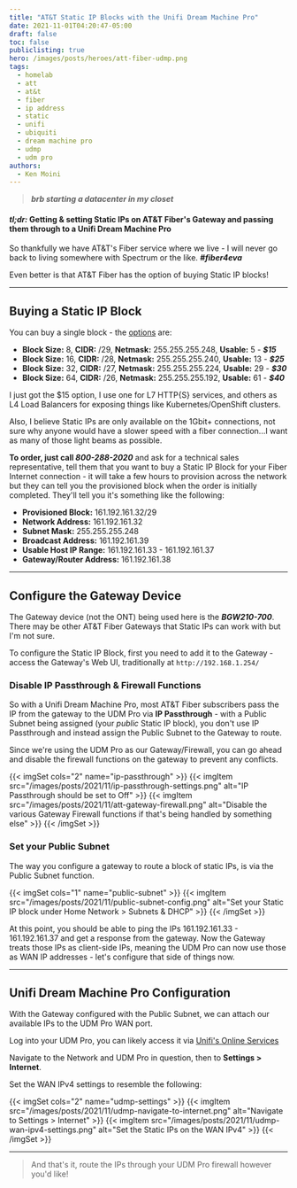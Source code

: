 ```yaml
---
title: "AT&T Static IP Blocks with the Unifi Dream Machine Pro"
date: 2021-11-01T04:20:47-05:00
draft: false
toc: false
publiclisting: true
hero: /images/posts/heroes/att-fiber-udmp.png
tags:
  - homelab
  - att
  - at&t
  - fiber
  - ip address
  - static
  - unifi
  - ubiquiti
  - dream machine pro
  - udmp
  - udm pro
authors:
  - Ken Moini
---
```


> ***brb starting a datacenter in my closet***

#### ***tl;dr:*** Getting & setting Static IPs on AT&T Fiber's Gateway and passing them through to a Unifi Dream Machine Pro

So thankfully we have AT&T's Fiber service where we live - I will never go back to living somewhere with Spectrum or the like. ***#fiber4eva***

Even better is that AT&T Fiber has the option of buying Static IP blocks!  

---

## Buying a Static IP Block

You can buy a single block - the [options](https://www.att.com/support/article/u-verse-high-speed-internet/KM1002300/) are:

- **Block Size:** 8, **CIDR:** /29, **Netmask:** 255.255.255.248, **Usable:** 5 - ***$15***
- **Block Size:** 16, **CIDR:** /28, **Netmask:** 255.255.255.240, **Usable:** 13 - ***$25***
- **Block Size:** 32, **CIDR:** /27, **Netmask:** 255.255.255.224, **Usable:** 29 - ***$30***
- **Block Size:** 64, **CIDR:** /26, **Netmask:** 255.255.255.192, **Usable:** 61 - ***$40***

I just got the $15 option, I use one for L7 HTTP{S} services, and others as L4 Load Balancers for exposing things like Kubernetes/OpenShift clusters.

Also, I believe Static IPs are only available on the 1Gbit+ connections, not sure why anyone would have a slower speed with a fiber connection...I want as many of those light beams as possible.

**To order, just call *800-288-2020*** and ask for a technical sales representative, tell them that you want to buy a Static IP Block for your Fiber Internet connection - it will take a few hours to provision across the network but they can tell you the provisioned block when the order is initially completed.  They'll tell you it's something like the following:

- **Provisioned Block:** 161.192.161.32/29
- **Network Address:** 161.192.161.32
- **Subnet Mask:** 255.255.255.248
- **Broadcast Address:** 161.192.161.39
- **Usable Host IP Range:** 161.192.161.33 - 161.192.161.37
- **Gateway/Router Address:** 161.192.161.38

---

## Configure the Gateway Device

The Gateway device (not the ONT) being used here is the ***BGW210-700***.  There may be other AT&T Fiber Gateways that Static IPs can work with but I'm not sure.

To configure the Static IP Block, first you need to add it to the Gateway - access the Gateway's Web UI, traditionally at `http://192.168.1.254/`

### Disable IP Passthrough & Firewall Functions

So with a Unifi Dream Machine Pro, most AT&T Fiber subscribers pass the IP from the gateway to the UDM Pro via **IP Passthrough** - with a Public Subnet being assigned (your *public* Static IP block), you don't use IP Passthrough and instead assign the Public Subnet to the Gateway to route.

Since we're using the UDM Pro as our Gateway/Firewall, you can go ahead and disable the firewall functions on the gateway to prevent any conflicts.

{{< imgSet cols="2" name="ip-passthrough" >}}
{{< imgItem src="/images/posts/2021/11/ip-passthrough-settings.png" alt="IP Passthrough should be set to Off" >}}
{{< imgItem src="/images/posts/2021/11/att-gateway-firewall.png" alt="Disable the various Gateway Firewall functions if that's being handled by something else" >}}
{{< /imgSet >}}

### Set your Public Subnet

The way you configure a gateway to route a block of static IPs, is via the Public Subnet function.

{{< imgSet cols="1" name="public-subnet" >}}
{{< imgItem src="/images/posts/2021/11/public-subnet-config.png" alt="Set your Static IP block under Home Network > Subnets & DHCP" >}}
{{< /imgSet >}}

At this point, you should be able to ping the IPs 161.192.161.33 - 161.192.161.37 and get a response from the gateway.  Now the Gateway treats those IPs as client-side IPs, meaning the UDM Pro can now use those as WAN IP addresses - let's configure that side of things now.

---

## Unifi Dream Machine Pro Configuration

With the Gateway configured with the Public Subnet, we can attach our available IPs to the UDM Pro WAN port.

Log into your UDM Pro, you can likely access it via [Unifi's Online Services](https://unifi.ui.com/)

Navigate to the Network and UDM Pro in question, then to **Settings > Internet**.

Set the WAN IPv4 settings to resemble the following:

{{< imgSet cols="2" name="udmp-settings" >}}
{{< imgItem src="/images/posts/2021/11/udmp-navigate-to-internet.png" alt="Navigate to Settings > Internet" >}}
{{< imgItem src="/images/posts/2021/11/udmp-wan-ipv4-settings.png" alt="Set the Static IPs on the WAN IPv4" >}}
{{< /imgSet >}}

---

> And that's it, route the IPs through your UDM Pro firewall however you'd like!